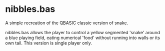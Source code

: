# nibbles.bas

A simple recreation of the QBASIC classic version of snake.

nibbles.bas allows the player to control a yellow segmented 'snake' around a blue playing field, eating numerical 'food' without running into walls or its own tail.  This version is single player only.
